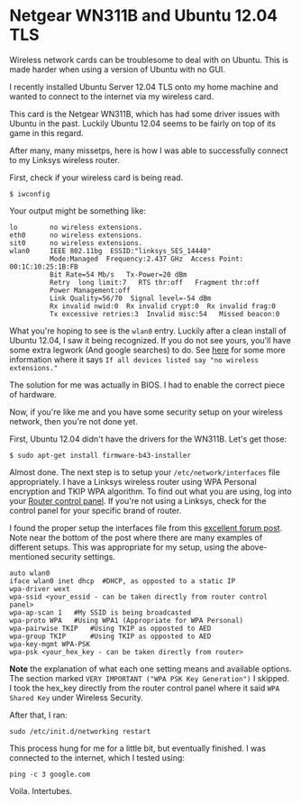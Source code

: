 # Netgear WN311B and Ubuntu 12.04 TLS

Wireless network cards can be troublesome to deal with on Ubuntu. This is made harder when using a version of Ubuntu with no GUI.

I recently installed Ubuntu Server 12.04 TLS onto my home machine and wanted to connect to the internet via my wireless card.

This card is the Netgear WN311B, which has had some driver issues with Ubuntu in the past. Luckily Ubuntu 12.04 seems to be fairly on top of its game in this regard.

After many, many missetps, here is how I was able to successfully connect to my Linksys wireless router.

First, check if your wireless card is being read.

	$ iwconfig

Your output might be something like:

```
lo        no wireless extensions.
eth0      no wireless extensions.
sit0      no wireless extensions.
wlan0     IEEE 802.11bg  ESSID:"linksys_SES_14440"  
          Mode:Managed  Frequency:2.437 GHz  Access Point: 00:1C:10:25:1B:FB   
          Bit Rate=54 Mb/s   Tx-Power=20 dBm   
          Retry  long limit:7   RTS thr:off   Fragment thr:off
          Power Management:off
          Link Quality=56/70  Signal level=-54 dBm  
          Rx invalid nwid:0  Rx invalid crypt:0  Rx invalid frag:0
          Tx excessive retries:3  Invalid misc:54   Missed beacon:0
```
What you're hoping to see is the `wlan0` entry. Luckily after a clean install of Ubuntu 12.04, I saw it being recognized. If you do not see yours, you'll have some extra legwork (And google searches) to do. See [here](https://help.ubuntu.com/community/WifiDocs/WiFiHowTo) for some more information where it says `If all devices listed say "no wireless extensions."`

The solution for me was actually in BIOS. I had to enable the correct piece of hardware.

Now, if you're like me and you have some security setup on your wireless network, then you're not done yet.

First, Ubuntu 12.04 didn't have the drivers for the WN311B. Let's get those:

	$ sudo apt-get install firmware-b43-installer

Almost done. The next step is to setup your `/etc/network/interfaces` file appropriately. I have a Linksys wireless router using WPA Personal encryption and TKIP WPA algorithm. To find out what you are using, log into your [Router control panel](http://www.brighthub.com/computing/hardware/articles/39383.aspx). If you're not using a Linksys, check for the control panel for your specific brand of router.

I found the proper setup the interfaces file from this [excellent forum post](http://ubuntuforums.org/showthread.php?t=202834 "Ubuntu Wireless security"). Note near the bottom of the post where there are many examples of different setups. This was appropriate for my setup, using the above-mentioned security settings.

```
auto wlan0
iface wlan0 inet dhcp  #DHCP, as opposted to a static IP
wpa-driver wext
wpa-ssid <your_essid - can be taken directly from router control panel>
wpa-ap-scan 1	#My SSID is being broadcasted
wpa-proto WPA	#Using WPA1 (Appropriate for WPA Personal)
wpa-pairwise TKIP 	#Using TKIP as opposted to AED
wpa-group TKIP		#Using TKIP as opposted to AED
wpa-key-mgmt WPA-PSK
wpa-psk <your_hex_key - can be taken directly from router>
```
**Note** the explanation of what each one setting means and available options. The section marked `VERY IMPORTANT ("WPA PSK Key Generation")` I skipped. I took the hex_key directly from the router control panel where it said `WPA Shared Key` under Wireless Security.

After that, I ran:

	sudo /etc/init.d/networking restart
	
This process hung for me for a little bit, but eventually finished. I was connected to the internet, which I tested using:

	ping -c 3 google.com

Voila. Intertubes.
